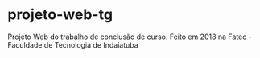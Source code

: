 # projeto-web-tg


Projeto Web do trabalho de conclusão de curso. Feito em 2018 na Fatec - Faculdade de Tecnologia de Indaiatuba
